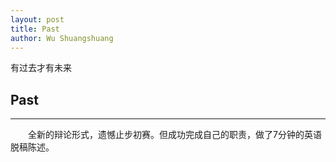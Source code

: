 ```yaml
---
layout: post
title: Past
author: Wu Shuangshuang
---
```



有过去才有未来

## Past
-----



  　　全新的辩论形式，遗憾止步初赛。但成功完成自己的职责，做了7分钟的英语脱稿陈述。
